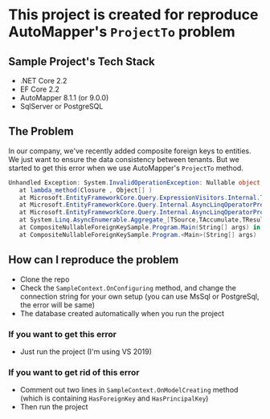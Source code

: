 # This project is created for reproduce AutoMapper's `ProjectTo` problem

## Sample Project's Tech Stack

- .NET Core 2.2
- EF Core 2.2
- AutoMapper 8.1.1 (or 9.0.0)
- SqlServer or PostgreSQL

## The Problem

In our company, we've recently added composite foreign keys to entities. We just want to ensure the data consistency between tenants. But we started to get this error  when we use AutoMapper's `ProjectTo` method.

```csharp
Unhandled Exception: System.InvalidOperationException: Nullable object must have a value.
   at lambda_method(Closure , Object[] )
   at Microsoft.EntityFrameworkCore.Query.ExpressionVisitors.Internal.TaskLiftingExpressionVisitor._ExecuteAsync[T](IReadOnlyList`1 taskFactories, Func`2 selector)
   at Microsoft.EntityFrameworkCore.Query.Internal.AsyncLinqOperatorProvider.AsyncSelectEnumerable`2.AsyncSelectEnumerator.MoveNext(CancellationToken cancellationToken)
   at Microsoft.EntityFrameworkCore.Query.Internal.AsyncLinqOperatorProvider.ExceptionInterceptor`1.EnumeratorExceptionInterceptor.MoveNext(CancellationToken cancellationToken)
   at System.Linq.AsyncEnumerable.Aggregate_[TSource,TAccumulate,TResult](IAsyncEnumerable`1 source, TAccumulate seed, Func`3 accumulator, Func`2 resultSelector, CancellationToken cancellationToken) in D:\a\1\s\Ix.NET\Source\System.Interactive.Async\Aggregate.cs:line 120
   at CompositeNullableForeignKeySample.Program.Main(String[] args) in C:\Users\mustafa.sadedil\source\repos\CompositeNullableForeignKeySample\Program.cs:line 113
   at CompositeNullableForeignKeySample.Program.<Main>(String[] args)
```

## How can I reproduce the problem

- Clone the repo
- Check the `SampleContext.OnConfiguring` method, and change the connection string for your own setup (you can use MsSql or PostgreSql, the error will be same)
- The database created automatically when you run the project

### If you want to get this error

- Just run the project (I'm using VS 2019)

### If you want to get rid of this error

- Comment out two lines in `SampleContext.OnModelCreating` method (which is containing `HasForeignKey` and `HasPrincipalKey`)
- Then run the project
